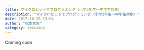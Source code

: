 ```yaml
---
title: マイクロビットでプログラミング（小学3年生～中学生対象）
description: "マイクロビットでプログラミング（小学3年生～中学生対象）"
date: 2017-10-28 13:04
author: "松本吉生"
category: sessions
---
```

Coming soon　